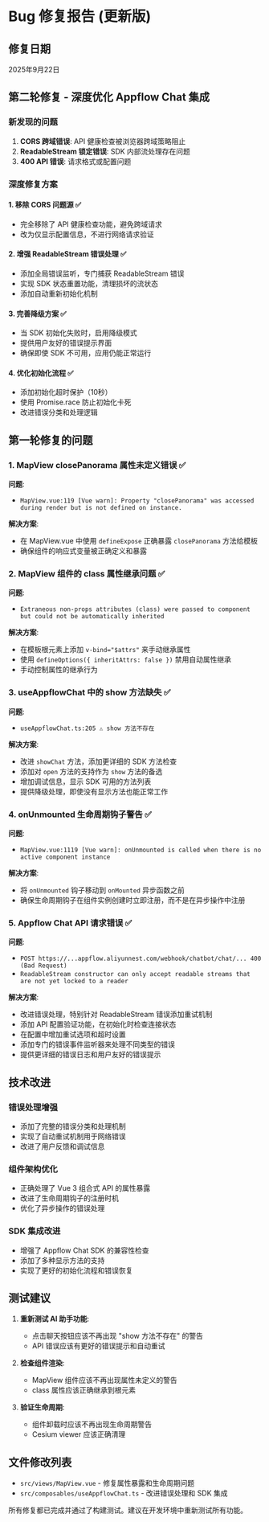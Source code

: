 # Bug 修复报告 (更新版)

## 修复日期
2025年9月22日

## 第二轮修复 - 深度优化 Appflow Chat 集成

### 新发现的问题
1. **CORS 跨域错误**: API 健康检查被浏览器跨域策略阻止
2. **ReadableStream 锁定错误**: SDK 内部流处理存在问题
3. **400 API 错误**: 请求格式或配置问题

### 深度修复方案

#### 1. 移除 CORS 问题源 ✅
- 完全移除了 API 健康检查功能，避免跨域请求
- 改为仅显示配置信息，不进行网络请求验证

#### 2. 增强 ReadableStream 错误处理 ✅
- 添加全局错误监听，专门捕获 ReadableStream 错误
- 实现 SDK 状态重置功能，清理损坏的流状态
- 添加自动重新初始化机制

#### 3. 完善降级方案 ✅
- 当 SDK 初始化失败时，启用降级模式
- 提供用户友好的错误提示界面
- 确保即使 SDK 不可用，应用仍能正常运行

#### 4. 优化初始化流程 ✅
- 添加初始化超时保护（10秒）
- 使用 Promise.race 防止初始化卡死
- 改进错误分类和处理逻辑

## 第一轮修复的问题

### 1. MapView closePanorama 属性未定义错误 ✅
**问题**: 
- `MapView.vue:119 [Vue warn]: Property "closePanorama" was accessed during render but is not defined on instance.`

**解决方案**:
- 在 MapView.vue 中使用 `defineExpose` 正确暴露 `closePanorama` 方法给模板
- 确保组件的响应式变量被正确定义和暴露

### 2. MapView 组件的 class 属性继承问题 ✅
**问题**:
- `Extraneous non-props attributes (class) were passed to component but could not be automatically inherited`

**解决方案**:
- 在模板根元素上添加 `v-bind="$attrs"` 来手动继承属性
- 使用 `defineOptions({ inheritAttrs: false })` 禁用自动属性继承
- 手动控制属性的继承行为

### 3. useAppflowChat 中的 show 方法缺失 ✅
**问题**:
- `useAppflowChat.ts:205 ⚠️ show 方法不存在`

**解决方案**:
- 改进 `showChat` 方法，添加更详细的 SDK 方法检查
- 添加对 `open` 方法的支持作为 `show` 方法的备选
- 增加调试信息，显示 SDK 可用的方法列表
- 提供降级处理，即使没有显示方法也能正常工作

### 4. onUnmounted 生命周期钩子警告 ✅
**问题**:
- `MapView.vue:1119 [Vue warn]: onUnmounted is called when there is no active component instance`

**解决方案**:
- 将 `onUnmounted` 钩子移动到 `onMounted` 异步函数之前
- 确保生命周期钩子在组件实例创建时立即注册，而不是在异步操作中注册

### 5. Appflow Chat API 请求错误 ✅
**问题**:
- `POST https://...appflow.aliyunnest.com/webhook/chatbot/chat/... 400 (Bad Request)`
- `ReadableStream constructor can only accept readable streams that are not yet locked to a reader`

**解决方案**:
- 改进错误处理，特别针对 ReadableStream 错误添加重试机制
- 添加 API 配置验证功能，在初始化时检查连接状态
- 在配置中增加重试选项和超时设置
- 添加专门的错误事件监听器来处理不同类型的错误
- 提供更详细的错误日志和用户友好的错误提示

## 技术改进

### 错误处理增强
- 添加了完整的错误分类和处理机制
- 实现了自动重试机制用于网络错误
- 改进了用户反馈和调试信息

### 组件架构优化
- 正确处理了 Vue 3 组合式 API 的属性暴露
- 改进了生命周期钩子的注册时机
- 优化了异步操作的错误处理

### SDK 集成改进
- 增强了 Appflow Chat SDK 的兼容性检查
- 添加了多种显示方法的支持
- 实现了更好的初始化流程和错误恢复

## 测试建议

1. **重新测试 AI 助手功能**:
   - 点击聊天按钮应该不再出现 "show 方法不存在" 的警告
   - API 错误应该有更好的错误提示和自动重试

2. **检查组件渲染**:
   - MapView 组件应该不再出现属性未定义的警告
   - class 属性应该正确继承到根元素

3. **验证生命周期**:
   - 组件卸载时应该不再出现生命周期警告
   - Cesium viewer 应该正确清理

## 文件修改列表

- `src/views/MapView.vue` - 修复属性暴露和生命周期问题
- `src/composables/useAppflowChat.ts` - 改进错误处理和 SDK 集成

所有修复都已完成并通过了构建测试。建议在开发环境中重新测试所有功能。
